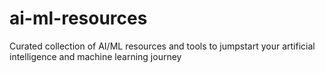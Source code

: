 # ai-ml-resources
Curated collection of AI/ML resources and tools to jumpstart your artificial intelligence and machine learning journey

